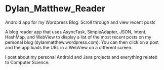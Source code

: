 # Dylan_Matthew_Reader
Android app for my Wordpress Blog. Scroll through and view recent posts

A blog reader app that uses AsyncTask, SimpleAdapter, JSON, Intent, HashMap, and WebView to display a list of the most recent posts on my personal blog (dylanmatthew.wordpress.com). You can then click on a post and the app loads the URL in a WebView on a different screen.

I post about my personal Android and Java projects and everything related to Computer Science.

